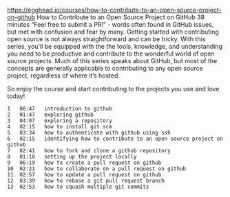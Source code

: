 https://egghead.io/courses/how-to-contribute-to-an-open-source-project-on-github
How to Contribute to an Open Source Project on GitHub
 38 minutes
“Feel free to submit a PR!” - words often found in GitHub issues, but met with confusion and fear by many. Getting started with contributing open source is not always straightforward and can be tricky. With this series, you’ll be equipped with the the tools, knowledge, and understanding you need to be productive and contribute to the wonderful world of open source projects. Much of this series speaks about GitHub, but most of the concepts are generally applicable to contributing to any open source project, regardless of where it’s hosted.

So enjoy the course and start contributing to the projects you use and love today!

	1	00:47	introduction to github
	2	01:47	exploring github
	3	04:07	exploring a repository
	4	02:15	how to install git scm
	5	03:34	how to authenticate with github using ssh
	6	02:15	identifying how to contribute to an open source project on github
	7	02:41	how to fork and clone a github repository
	8	01:18	setting up the project locally
	9	06:19	how to create a pull request on github
	10	02:21	how to collaborate on a pull request on github
	11	02:57	how to update a pull request on github
	12	03:39	how to rebase a git pull request branch
	13	02:53	how to squash multiple git commits